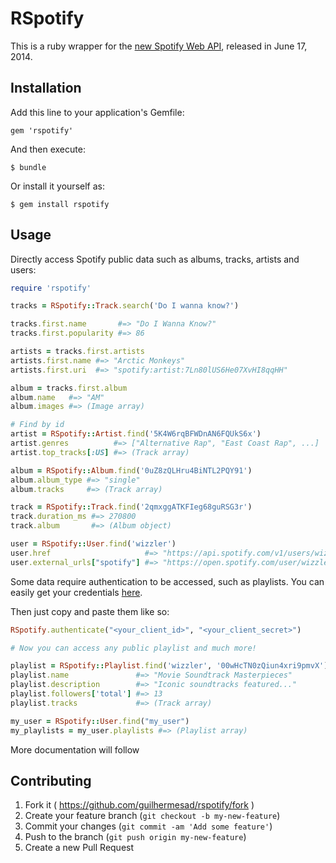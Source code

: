 # RSpotify

This is a ruby wrapper for the [new Spotify Web API](https://developer.spotify.com/web-api), released in June 17, 2014.

## Installation

Add this line to your application's Gemfile:

    gem 'rspotify'

And then execute:

    $ bundle

Or install it yourself as:

    $ gem install rspotify

## Usage

Directly access Spotify public data such as albums, tracks, artists and users:

```ruby
require 'rspotify'

tracks = RSpotify::Track.search('Do I wanna know?')

tracks.first.name       #=> "Do I Wanna Know?"
tracks.first.popularity #=> 86

artists = tracks.first.artists
artists.first.name #=> "Arctic Monkeys"
artists.first.uri  #=> "spotify:artist:7Ln80lUS6He07XvHI8qqHH"

album = tracks.first.album
album.name   #=> "AM"
album.images #=> (Image array)

# Find by id
artist = RSpotify::Artist.find('5K4W6rqBFWDnAN6FQUkS6x')
artist.genres          #=> ["Alternative Rap", "East Coast Rap", ...]
artist.top_tracks[:US] #=> (Track array)

album = RSpotify::Album.find('0uZ8zQLHru4BiNTL2PQY91')
album.album_type #=> "single"
album.tracks     #=> (Track array)

track = RSpotify::Track.find('2qmxggATKFIeg68guRSG3r')
track.duration_ms #=> 270800
track.album       #=> (Album object)

user = RSpotify::User.find('wizzler')
user.href                     #=> "https://api.spotify.com/v1/users/wizzler"
user.external_urls["spotify"] #=> "https://open.spotify.com/user/wizzler"
```

Some data require authentication to be accessed, such as playlists. You can easily get your credentials [here](https://developer.spotify.com/my-applications).

Then just copy and paste them like so:

```ruby
RSpotify.authenticate("<your_client_id>", "<your_client_secret>")

# Now you can access any public playlist and much more!

playlist = RSpotify::Playlist.find('wizzler', '00wHcTN0zQiun4xri9pmvX')
playlist.name               #=> "Movie Soundtrack Masterpieces"
playlist.description        #=> "Iconic soundtracks featured..."
playlist.followers['total'] #=> 13
playlist.tracks             #=> (Track array)

my_user = RSpotify::User.find("my_user")
my_playlists = my_user.playlists #=> (Playlist array)
```

More documentation will follow

## Contributing

1. Fork it ( https://github.com/guilhermesad/rspotify/fork )
2. Create your feature branch (`git checkout -b my-new-feature`)
3. Commit your changes (`git commit -am 'Add some feature'`)
4. Push to the branch (`git push origin my-new-feature`)
5. Create a new Pull Request
